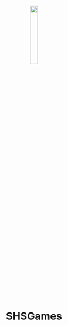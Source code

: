 <p align="center">
  <img src="/www/img/icon/web_hi_res_512.png?raw=true" width="20%">
</p>
<h1 align="center">SHSGames</h1>
